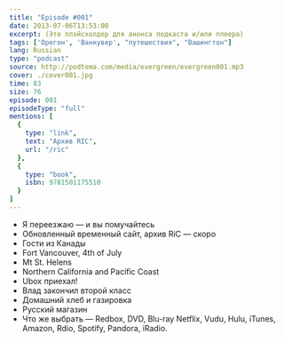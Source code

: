 ```yaml
---
title: "Episode #001"
date: 2013-07-06T13:53:00
excerpt: (Это плэйсхолдер для анонса подкаста и/или плеера)
tags: ['Орегон', 'Ванкувер', "путешествия", "Вашингтон"]
lang: Russian
type: "podcast"
source: http://podtema.com/media/evergreen/evergreen001.mp3
cover: ./cover001.jpg
time: 83
size: 76
episode: 001
episodeType: "full"
mentions: [
  { 
    type: "link",
    text: "Архив RIC",
    url: "/ric"
  },
  { 
    type: "book",
    isbn: 9781501175510
  }
]
---
```

- Я переезжаю — и вы помучайтесь
- Обновленный временный сайт, архив RiC — скоро
- Гости из Канады
- Fort Vancouver, 4th of July
- Mt St. Helens
- Northern California and Pacific Coast
- Ubox приехал!
- Влад закончил второй класс
- Домашний хлеб и газировка
- Русский магазин
- Что же выбрать — Redbox, DVD, Blu-ray Netflix, Vudu, Hulu, iTunes, Amazon, Rdio, Spotify, Pandora, iRadio.